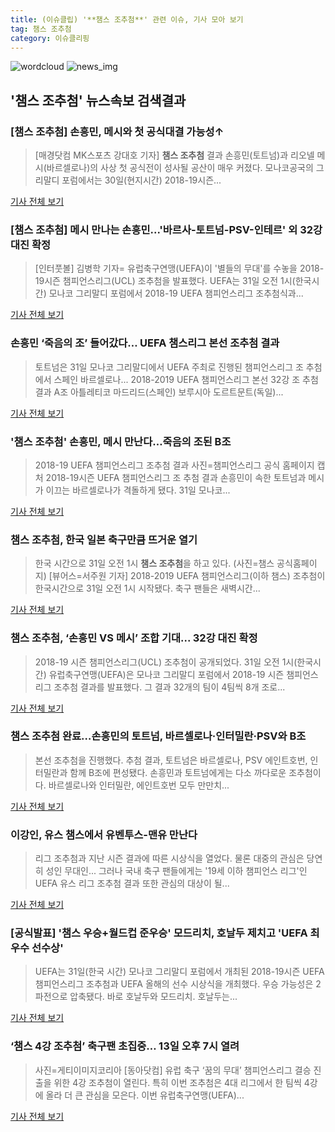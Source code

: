```yaml
---
title: (이슈클립) '**챔스 조추첨**' 관련 이슈, 기사 모아 보기
tag: 챔스 조추첨
category: 이슈클리핑
---
```

![wordcloud](https://s3.ap-northeast-2.amazonaws.com/lyrics101-wordcloud/2018-08-31-1535680466.png)
![news_img](https://user-images.githubusercontent.com/42597476/44507050-1206f400-a6e4-11e8-8d98-7ffbfebb353f.png)
## **'**챔스 조추첨**'** 뉴스속보 검색결과
### [**챔스 조추첨**] 손흥민, 메시와 첫 공식대결 가능성↑

>[매경닷컴 MK스포츠 강대호 기자] **챔스 조추첨** 결과 손흥민(토트넘)과 리오넬 메시(바르셀로나)의 사상 첫 공식전이 성사될 공산이 매우 커졌다. 모나코공국의 그리말디 포럼에서는 30일(현지시간) 2018-19시즌...

<a href="http://sports.mk.co.kr/view.php?year=2018&no=548215" target="_blank">기사 전체 보기</a>

### [**챔스 조추첨**] 메시 만나는 손흥민...'바르사-토트넘-PSV-인테르' 외 32강 대진 확정

>[인터풋볼] 김병학 기자= 유럽축구연맹(UEFA)이 '별들의 무대'를 수놓을 2018-19시즌 챔피언스리그(UCL) 조추첨을 발표했다. UEFA는 31일 오전 1시(한국시간) 모나코 그리말디 포럼에서 2018-19 UEFA 챔피언스리그 조추첨식과...

<a href="http://www.interfootball.co.kr/news/articleView.html?idxno=237232" target="_blank">기사 전체 보기</a>

### 손흥민 ‘죽음의 조’ 들어갔다… UEFA 챔스리그 본선 조추첨 결과

>토트넘은 31일 모나코 그리말디에서 UEFA 주최로 진행된 챔피언스리그 조 추첨에서 스페인 바르셀로나... 2018-2019 UEFA 챔피언스리그 본선 32강 조 추첨 결과 A조 아틀레티코 마드리드(스페인) 보루시아 도르트문트(독일)...

<a href="http://news.kmib.co.kr/article/view.asp?arcid=0012646126&code=61161311&cp=nv" target="_blank">기사 전체 보기</a>

### '**챔스 조추첨**' 손흥민, 메시 만난다…죽음의 조된 B조

>2018-19 UEFA 챔피언스리그 조추첨 결과 사진=챔피언스리그 공식 홈페이지 캡처 2018-19시즌 UEFA 챔피언스리그 조 추첨 결과 손흥민이 속한 토트넘과 메시가 이끄는 바르셀로나가 격돌하게 됐다. 31일 모나코...

<a href="http://www.g-enews.com/ko-kr/news/article/news_all/201808310922161176fd6d10edd2_1/article.html" target="_blank">기사 전체 보기</a>

### **챔스 조추첨**, 한국 일본 축구만큼 뜨거운 열기

>한국 시간으로 31일 오전 1시 **챔스 조추첨**을 하고 있다. (사진=챔스 공식홈페이지) [뷰어스=서주원 기자] 2018-2019 UEFA 챔피언스리그(이하 챔스) 조추첨이 한국시간으로 31일 오전 1시 시작됐다.   축구 팬들은 새벽시간...

<a href="http://viewers.heraldcorp.com/news/articleView.html?idxno=18978" target="_blank">기사 전체 보기</a>

### **챔스 조추첨**, ‘손흥민 VS 메시’ 조합 기대... 32강 대진 확정

>2018-19 시즌 챔피언스리그(UCL) 조추첨이 공개되었다. 31일 오전 1시(한국시간) 유럽축구연맹(UEFA)은 모나코 그리말디 포럼에서 2018-19 시즌 챔피언스리그 조추첨 결과를 발표했다. 그 결과 32개의 팀이 4팀씩 8개 조로...

<a href="http://www.kookje.co.kr/news2011/asp/newsbody.asp?code=0600&key=20180831.99099014512" target="_blank">기사 전체 보기</a>

### **챔스 조추첨** 완료…손흥민의 토트넘, 바르셀로나·인터밀란·PSV와 B조

>본선 조추첨을 진행했다. 추첨 결과, 토트넘은 바르셀로나, PSV 에인트호번, 인터밀란과 함께 B조에 편성됐다. 손흥민과 토트넘에게는 다소 까다로운 조추첨이다. 바르셀로나와 인터밀란, 에인트호번 모두 만만치...

<a href="http://stoo.asiae.co.kr/news/naver_view.htm?idxno=2018083110370214001" target="_blank">기사 전체 보기</a>

### 이강인, 유스 챔스에서 유벤투스-맨유 만난다

>리그 조추첨과 지난 시즌 결과에 따른 시상식을 열었다. 물론 대중의 관심은 당연히 성인 무대인... 그러나 국내 축구 팬들에게는 '19세 이하 챔피언스 리그'인 UEFA 유스 리그 조추첨 결과 또한 관심의 대상이 될...

<a href="http://www.goal.com/kr/%EB%89%B4%EC%8A%A4/a/1tv62x4ojchc91gccw2r21wkgp" target="_blank">기사 전체 보기</a>

### [공식발표] '챔스 우승+월드컵 준우승' 모드리치, 호날두 제치고 'UEFA 최우수 선수상'

>UEFA는 31일(한국 시간) 모나코 그리말디 포럼에서 개최된 2018-19시즌 UEFA 챔피언스리그 조추첨과 UEFA 올해의 선수 시상식을 개최했다. 우승 가능성은 2파전으로 압축됐다. 바로 호날두와 모드리치. 호날두는...

<a href="http://www.spotvnews.co.kr/?mod=news&act=articleView&idxno=234108" target="_blank">기사 전체 보기</a>

### ‘챔스 4강 조추첨’ 축구팬 초집중… 13일 오후 7시 열려

>사진=게티이미지코리아 [동아닷컴] 유럽 축구 ‘꿈의 무대’ 챔피언스리그 결승 진출을 위한 4강 조추첨이 열린다. 특히 이번 조추첨은 4대 리그에서 한 팀씩 4강에 올라 더 큰 관심을 모은다. 이번 유럽축구연맹(UEFA)...

<a href="http://sports.donga.com/3/all/20180413/89592317/1" target="_blank">기사 전체 보기</a>


